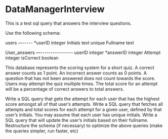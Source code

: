# DataManagerInterview
This is a test sql query that answers the interview questions.

Use the following schema:
 
users
—-----
*userID integer
Initials text unique
Fullname text
 
User_answers
—----------------
userID integer
*answerID integer
Attempt integer
isCorrect boolean
 
This database represents the scoring system for a short quiz.  A correct answer counts as 1 point.  An incorrect answer counts as 0 points.  A question that has not been answered does not count towards the score.  Users may attempt the quiz multiple times.  The total score for an attempt will be a percentage of correct answers to total answers.
 
Write a SQL query that gets the attempt for each user that has the highest score amongst all of that user’s attempts.
Write a SQL query that fetches all attempts and total scores for each attempt for a given user, defined by that user’s initials.  You may assume that each user has unique initials.
Write a SQL query that will update the user’s initials based on their fullname. 
Restructure the schema (if necessary) to optimize the above queries (make the queries simpler, run faster, etc)


